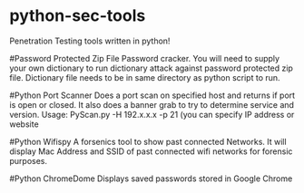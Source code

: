 # python-sec-tools
Penetration Testing tools written in python!

#Password Protected Zip File Password cracker.
You will need to supply your own dictionary to run dictionary attack against password protected zip file.
Dictionary file needs to be in same directory as python script to run.

#Python Port Scanner
Does a port scan on specified host and returns if port is open or closed. It also does a banner grab to try to determine service and version. Usage: PyScan.py -H 192.x.x.x -p 21 (you can specify IP address or website

#Python Wifispy 
A forsenics tool to show past connected Networks.
It will display Mac Address and SSID of past connected wifi networks for forensic purposes.

#Python ChromeDome
Displays saved passwords stored in Google Chrome
